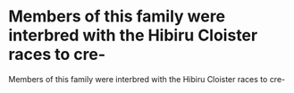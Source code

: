 # Members of this family were interbred with the Hibiru Cloister races to cre-

Members of this family were interbred with the Hibiru Cloister races to cre-
